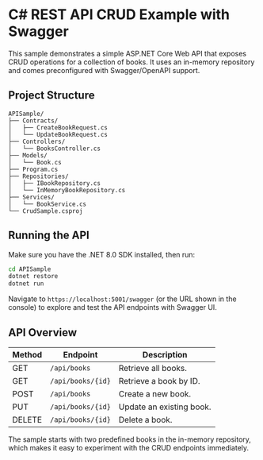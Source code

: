 # C# REST API CRUD Example with Swagger

This sample demonstrates a simple ASP.NET Core Web API that exposes CRUD operations for a collection of books. It uses an in-memory repository and comes preconfigured with Swagger/OpenAPI support.

## Project Structure

```
APISample/
├── Contracts/
│   ├── CreateBookRequest.cs
│   └── UpdateBookRequest.cs
├── Controllers/
│   └── BooksController.cs
├── Models/
│   └── Book.cs
├── Program.cs
├── Repositories/
│   ├── IBookRepository.cs
│   └── InMemoryBookRepository.cs
├── Services/
│   └── BookService.cs
└── CrudSample.csproj
```

## Running the API

Make sure you have the .NET 8.0 SDK installed, then run:

```bash
cd APISample
dotnet restore
dotnet run
```

Navigate to `https://localhost:5001/swagger` (or the URL shown in the console) to explore and test the API endpoints with Swagger UI.

## API Overview

| Method | Endpoint          | Description         |
| ------ | ----------------- | ------------------- |
| GET    | `/api/books`      | Retrieve all books. |
| GET    | `/api/books/{id}` | Retrieve a book by ID. |
| POST   | `/api/books`      | Create a new book. |
| PUT    | `/api/books/{id}` | Update an existing book. |
| DELETE | `/api/books/{id}` | Delete a book. |

The sample starts with two predefined books in the in-memory repository, which makes it easy to experiment with the CRUD endpoints immediately.
